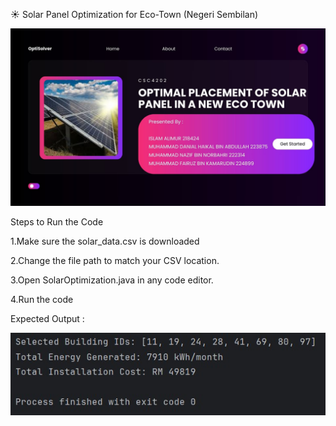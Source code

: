 ☀️ Solar Panel Optimization for Eco-Town (Negeri Sembilan)


![Solar Optimization Result](title.jpg)

Steps to Run the Code

1.Make sure the solar_data.csv is downloaded

2.Change the file path to match your CSV location.

3.Open SolarOptimization.java in any code editor.

4.Run the code


Expected Output :


![Expected Output](output.jpg)

